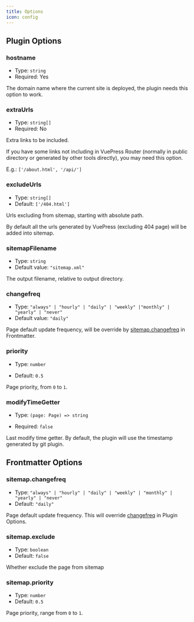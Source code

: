 ```yaml
---
title: Options
icon: config
---
```


## Plugin Options

### hostname

- Type: `string`
- Required: Yes

The domain name where the current site is deployed, the plugin needs this option to work.

### extraUrls

- Type: `string[]`
- Required: No

Extra links to be included.

If you have some links not including in VuePress Router (normally in public directory or generated by other tools directly), you may need this option.

E.g.: `['/about.html', '/api/']`

### excludeUrls

- Type: `string[]`
- Default: `['/404.html']`

Urls excluding from sitemap, starting with absolute path.

By default all the urls generated by VuePress (excluding 404 page) will be added into sitemap.

### sitemapFilename

- Type: `string`
- Default value: `"sitemap.xml"`

The output filename, relative to output directory.

### changefreq

- Type: `"always" | "hourly" | "daily" | "weekly" |"monthly" | "yearly" | "never"`
- Default value: `"daily"`

<!-- markdownlint-disable  MD051 -->

Page default update frequency, will be override by [sitemap.changefreq](#sitemap-changefreq) in Frontmatter.

<!-- markdownlint-enable  MD051 -->

### priority

- Type: `number`

- Default: `0.5`

Page priority, from `0` to `1`.

### modifyTimeGetter

- Type: `(page: Page) => string`

- Required: `false`

Last modify time getter. By default, the plugin will use the timestamp generated by git plugin.

## Frontmatter Options

### sitemap.changefreq

- Type: `"always" | "hourly" | "daily" | "weekly" | "monthly" | "yearly" | "never"`
- Default: `"daily"`

Page default update frequency. This will override [changefreq](#changefreq) in Plugin Options.

### sitemap.exclude

- Type: `boolean`
- Default: `false`

Whether exclude the page from sitemap

### sitemap.priority

- Type: `number`
- Default: `0.5`

Page priority, range from `0` to `1`.

